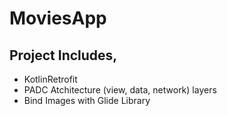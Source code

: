 # MoviesApp

## Project Includes,
<ul>
  <li>Kotlin</
  <li>Retrofit</li>
  <li>PADC Atchitecture (view, data, network) layers</li>
  <li>Bind Images with Glide Library</li>
<ul>
